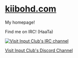 # [kiibohd.com](http://kiibohd.com)
My homepage!

Find me on IRC! (HaaTa)

[![Visit Input Club's IRC channel](https://kiwiirc.com/buttons/irc.freenode.net/input.club.png)](https://kiwiirc.com/client/irc.freenode.net/#input.club)

[Visit Input Club's Discord Channel](https://discord.gg/GACJa4f)

